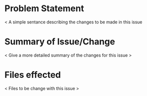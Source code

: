 # Problem Statement

< A simple sentance describing the changes to be made in this issue

# Summary of Issue/Change

< Give a more detailed summary of the changes for this issue >
  
# Files effected

< Files to be change with this issue >

